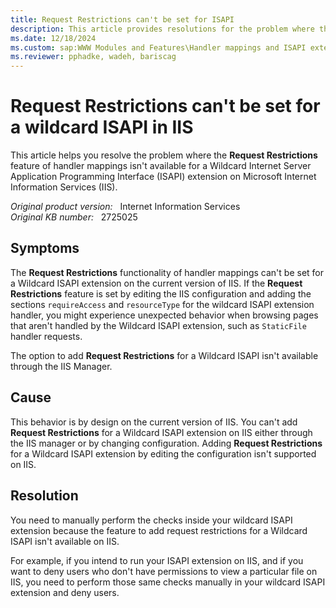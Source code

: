```yaml
---
title: Request Restrictions can't be set for ISAPI
description: This article provides resolutions for the problem where the Request Restrictions functionality not working for Wildcard ISAPI extension.
ms.date: 12/18/2024
ms.custom: sap:WWW Modules and Features\Handler mappings and ISAPI extensions
ms.reviewer: pphadke, wadeh, bariscag
---
```

# Request Restrictions can't be set for a wildcard ISAPI in IIS

This article helps you resolve the problem where the **Request Restrictions** feature of handler mappings isn't available for a Wildcard Internet Server Application Programming Interface (ISAPI) extension on Microsoft Internet Information Services (IIS).

_Original product version:_ &nbsp; Internet Information Services  
_Original KB number:_ &nbsp; 2725025

## Symptoms

The **Request Restrictions** functionality of handler mappings can't be set for a Wildcard ISAPI extension on the current version of IIS. If the **Request Restrictions** feature is set by editing the IIS configuration and adding the sections `requireAccess` and `resourceType` for the wildcard ISAPI extension handler, you might experience unexpected behavior when browsing pages that aren't handled by the Wildcard ISAPI extension, such as `StaticFile` handler requests.

The option to add **Request Restrictions** for a Wildcard ISAPI isn't available through the IIS Manager.

## Cause

This behavior is by design on the current version of IIS. You can't add **Request Restrictions** for a Wildcard ISAPI extension on IIS either through the IIS manager or by changing configuration. Adding **Request Restrictions** for a Wildcard ISAPI extension by editing the configuration isn't supported on IIS.

## Resolution

You need to manually perform the checks inside your wildcard ISAPI extension because the feature to add request restrictions for a Wildcard ISAPI isn't available on IIS.

For example, if you intend to run your ISAPI extension on IIS, and if you want to deny users who don't have permissions to view a particular file on IIS, you need to perform those same checks manually in your wildcard ISAPI extension and deny users.
